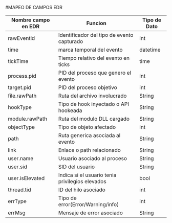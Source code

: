 #MAPEO DE CAMPOS EDR 

| Nombre campo en EDR |Funcion | Tipo de Dato |
|---------------------|---------------------------------------------|--------------|
| rawEventld          |  Identificador del tipo de evento capturado | int
| time                |  marca temporal del evento                  | datetime
| tickTime            |  Tiempo relativo del evento en ticks        | time
| process.pid         |  PID del proceso que genero el evento       | int
| target.pid          |  PID del proceso objetivo                   | int
| file.rawPath        |  Ruta del archivo involucrado               | String
| hookType            |  Tipo de hook inyectado o API hookeada      | String
| module.rawPath      |  Ruta del modulo DLL cargado                | String
| objectType          |  Tipo de objeto afectado                    | int
| path                |  Ruta generica asociada al evento           | String
| link                |  Enlace o path relacionado                  | String
| user.name           |  Usuario asociado al proceso                | String
| user.sid            |  SID del usuario                            | String
| user.isElevated     |  Indica si el usuario tenia privilegios elevados  | bool
| thread.tid          |  ID del hilo asociado                       | int
| errType             |  Tipo de error(Error/Warning/info)          | int
| errMsg              |  Mensaje de error asociado                  | String
